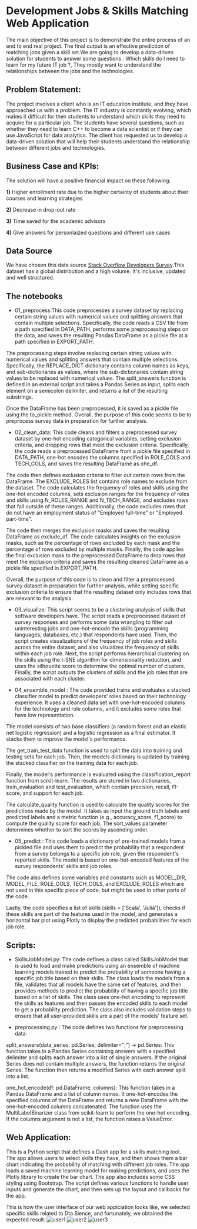 # Development Jobs & Skills Matching Web Application 


The main objective of this project is to demonstrate the entire process of an end to end real project. The final output is an effective prediction of matching jobs given a skill set.We are going to develop a data-driven solution for students to answer some questions : Which skills do I need to learn for my future IT job ?, They mostly want to understand the relationships between the jobs and the technologies.


## Problem Statement:

The project involves a client who is an IT education institute, and they have approached us with a problem. The IT industry is constantly evolving, which makes it difficult for their students to understand which skills they need to acquire for a particular job. The students have several questions, such as whether they need to learn C++ to become a data scientist or if they can use JavaScript for data analytics. The client has requested us to develop a data-driven solution that will help their students understand the relationship between different jobs and technologies.

## Business Case and KPIs:
The solution will have  a positive financial impact on these following:

**1)** Higher enrollment rate due to the higher certainty of students about their courses and learning strategies

**2)** Decrease in drop-out rate

**3)** Time saved for the academic advisors

**4)** Give answers for personlaized questions and different use cases




## Data Source

We have chosen this data source [Stack Overflow Developers Survey](https://insights.stackoverflow.com/survey).This dataset has a global distribution and a high volume. It's inclusive, updated and well structured. 

## The notebooks

* 01_preprocess:This code preprocesses a survey dataset by replacing certain string values with numerical values and splitting answers that contain multiple selections. Specifically, the code reads a CSV file from a path specified in DATA_PATH, performs some preprocessing steps on the data, and saves the resulting Pandas DataFrame as a pickle file at a path specified in EXPORT_PATH.

The preprocessing steps involve replacing certain string values with numerical values and splitting answers that contain multiple selections. Specifically, the REPLACE_DICT dictionary contains column names as keys, and sub-dictionaries as values, where the sub-dictionaries contain string values to be replaced with numerical values. The split_answers function is defined in an external script and takes a Pandas Series as input, splits each element on a semicolon delimiter, and returns a list of the resulting substrings.

Once the DataFrame has been preprocessed, it is saved as a pickle file using the to_pickle method. Overall, the purpose of this code seems to be to preprocess survey data in preparation for further analysis.

* 02_clean_data: This code cleans and filters a preprocessed survey dataset by one-hot encoding categorical variables, setting exclusion criteria, and dropping rows that meet the exclusion criteria. Specifically, the code reads a preprocessed DataFrame from a pickle file specified in DATA_PATH, one-hot encodes the columns specified in ROLE_COLS and TECH_COLS, and saves the resulting DataFrame as ohe_df.

The code then defines exclusion criteria to filter out certain rows from the DataFrame. The EXCLUDE_ROLES list contains role names to exclude from the dataset. The code calculates the frequency of roles and skills using the one-hot encoded columns, sets exclusion ranges for the frequency of roles and skills using N_ROLES_RANGE and N_TECH_RANGE, and excludes rows that fall outside of these ranges. Additionally, the code excludes rows that do not have an employment status of "Employed full-time" or "Employed part-time".

The code then merges the exclusion masks and saves the resulting DataFrame as exclude_df. The code calculates insights on the exclusion masks, such as the percentage of rows excluded by each mask and the percentage of rows excluded by multiple masks. Finally, the code applies the final exclusion mask to the preprocessed DataFrame to drop rows that meet the exclusion criteria and saves the resulting cleaned DataFrame as a pickle file specified in EXPORT_PATH.

Overall, the purpose of this code is to clean and filter a preprocessed survey dataset in preparation for further analysis, while setting specific exclusion criteria to ensure that the resulting dataset only includes rows that are relevant to the analysis.

* 03_visualize: This script seems to be a clustering analysis of skills that software developers have. The script reads a preprocessed dataset of survey responses and performs some data wrangling to filter out uninteresting jobs and one-hot-encode the skills (programming languages, databases, etc.) that respondents have used. Then, the script creates visualizations of the frequency of job roles and skills across the entire dataset, and also visualizes the frequency of skills within each job role. Next, the script performs hierarchical clustering on the skills using the t-SNE algorithm for dimensionality reduction, and uses the silhouette score to determine the optimal number of clusters. Finally, the script outputs the clusters of skills and the job roles that are associated with each cluster.

* 04_ensemble_model : The code provided trains and evaluates a stacked classifier model to predict developers' roles based on their technology experience. It uses a cleaned data set with one-hot-encoded columns for the technology and role columns, and it excludes some roles that have low representation.

The model consists of two base classifiers (a random forest and an elastic net logistic regression) and a logistic regression as a final estimator. It stacks them to improve the model's performance.

The get_train_test_data function is used to split the data into training and testing sets for each job. Then, the models dictionary is updated by training the stacked classifier on the training data for each job.

Finally, the model's performance is evaluated using the classification_report function from scikit-learn. The results are stored in two dictionaries, train_evaluation and test_evaluation, which contain precision, recall, f1-score, and support for each job.

The calculate_quality function is used to calculate the quality scores for the predictions made by the model. It takes as input the ground truth labels and predicted labels and a metric function (e.g., accuracy_score, f1_score) to compute the quality score for each job. The sort_values parameter determines whether to sort the scores by ascending order.

* 05_predict : This code loads a dictionary of pre-trained models from a pickled file and uses them to predict the probability that a respondent from a survey belongs to a specific job role, given the respondent's reported skills. The model is based on one-hot-encoded features of the survey respondents' skills and job roles.

The code also defines some variables and constants such as MODEL_DIR, MODEL_FILE, ROLE_COLS, TECH_COLS, and EXCLUDE_ROLES which are not used in this specific piece of code, but might be used in other parts of the code.

Lastly, the code specifies a list of skills (skills = ['Scala', 'Julia']), checks if these skills are part of the features used in the model, and generates a horizontal bar plot using Plotly to display the predicted probabilities for each job role.

## Scripts:

* SkillsJobModel.py: The code defines a class called SkillsJobModel that is used to load and make predictions using an ensemble of machine learning models trained to predict the probability of someone having a specific job title based on their skills. The class loads the models from a file, validates that all models have the same set of features, and then provides methods to predict the probability of having a specific job title based on a list of skills. The class uses one-hot encoding to represent the skills as features and then passes the encoded skills to each model to get a probability prediction. The class also includes validation steps to ensure that all user-provided skills are a part of the models' feature set.

* preprocessing.py : The code defines two functions for preprocessing data:

split_answers(data_series: pd.Series, delimiter=";") -> pd.Series: This function takes in a Pandas Series containing answers with a specified delimiter and splits each answer into a list of single answers. If the original Series does not contain multiple answers, the function returns the original Series. The function then returns a modified Series with each answer split into a list.

one_hot_encode(df: pd.DataFrame, columns): This function takes in a Pandas DataFrame and a list of column names. It one-hot-encodes the specified columns of the DataFrame and returns a new DataFrame with the one-hot-encoded columns concatenated. The function uses the MultiLabelBinarizer class from scikit-learn to perform the one-hot encoding. If the columns argument is not a list, the function raises a ValueError.

## Web Application: 

This is a Python script that defines a Dash app for a skills matching tool. The app allows users to select skills they have, and then shows them a bar chart indicating the probability of matching with different job roles. The app loads a saved machine learning model for making predictions, and uses the Plotly library to create the bar chart. The app also includes some CSS styling using Bootstrap. The script defines various functions to handle user inputs and generate the chart, and then sets up the layout and callbacks for the app.

This is how the user interface of our web applciation looks like, we selected specific skills related to Dta Sience, and fortunately, we obtained the expected result:
![user1](https://raw.githubusercontent.com/MariemAmmar/Web_App_Matching_Skills_and_Jobs/main/Web_APP_Matching_Skills_and_Jobs/images/img%201.PNG)
![user2](https://raw.githubusercontent.com/MariemAmmar/Web_App_Matching_Skills_and_Jobs/main/Web_APP_Matching_Skills_and_Jobs/images/img2.PNG)
![user3](https://raw.githubusercontent.com/MariemAmmar/Web_App_Matching_Skills_and_Jobs/main/Web_APP_Matching_Skills_and_Jobs/images/img3.PNG)
